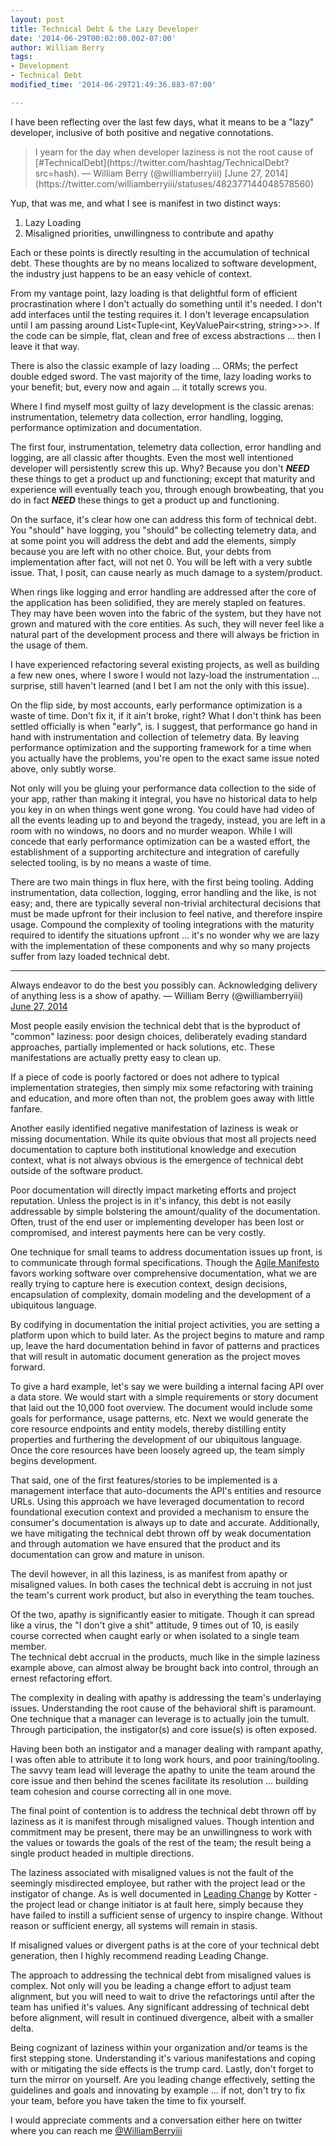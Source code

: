 ```yaml
---
layout: post
title: Technical Debt & the Lazy Developer
date: '2014-06-29T00:02:00.002-07:00'
author: William Berry
tags:
- Development
- Technical Debt
modified_time: '2014-06-29T21:49:36.883-07:00'

---
```


I have been reflecting over the last few days, what it means to be a "lazy" 
developer, inclusive of both positive and negative connotations. 

<blockquote class="twitter-tweet" lang="en">I yearn for the day when developer 
laziness is not the root cause of 
[#TechnicalDebt](https://twitter.com/hashtag/TechnicalDebt?src=hash). 
— William Berry (@williamberryiii) [June 27, 
2014](https://twitter.com/williamberryiii/statuses/482377144048578560)</blockquote> 
<script async="" charset="utf-8" src="//platform.twitter.com/widgets.js"></script>

Yup, that was me, and what I 
see is manifest in two distinct ways: 
1. Lazy Loading 
1. Misaligned priorities, unwillingness to contribute and apathy 

Each or these points is directly resulting in 
the accumulation of technical debt.  These thoughts are by no means localized 
to software development, the industry just happens to be an easy vehicle of 
context. 

From my vantage point, lazy loading is that delightful form of efficient 
procrastination where I don't actually do something until it's needed.  I 
don't add interfaces until the testing requires it.  I don't leverage 
encapsulation until I am passing around List&lt;Tuple&lt;int, 
KeyValuePair&lt;string, string&gt;&gt;&gt;.  If the code can be simple, flat, 
clean and free of excess abstractions ... then I leave it that way. 

There is also the classic example of lazy loading ... ORMs; the perfect double 
edged sword.  The vast majority of the time, lazy loading works to your 
benefit; but, every now and again ... it totally screws you. 

Where I find myself most guilty of lazy development is the classic arenas: 
instrumentation, telemetry data collection, error handling, logging, 
performance optimization and documentation. 

The first four, instrumentation, telemetry data collection, error handling and 
logging, are all classic after thoughts.  Even the most well intentioned 
developer will persistently screw this up.  Why? Because you don't ***NEED*** 
these things to get a product up and functioning; except that maturity and 
experience will eventually teach you, through enough browbeating, that you do 
in fact ***NEED*** these things to get a product up and functioning. 

On the surface, it's clear how one can address this form of technical debt.  
You "should" have logging, you "should" be collecting telemetry data, and at 
some point you will address the debt and add the elements, simply because you 
are left with no other choice.  But, your debts from implementation after 
fact, will not net 0.  You will be left with a very subtle issue.  That, I 
posit, can cause nearly as much damage to a system/product. 

When rings like logging and error handling are addressed after the core of the 
application has been solidified, they are merely stapled on features.  They 
may have been woven into the fabric of the system, but they have not grown and 
matured with the core entities.  As such, they will never feel like a natural 
part of the development process and there will always be friction in the usage 
of them. 

I have experienced refactoring several existing projects, as well as building 
a few new ones, where I swore I would not lazy-load the instrumentation ... 
surprise, still haven't learned (and I bet I am not the only with this 
issue).

On the flip side, by most accounts, early performance optimization is a waste 
of time.  Don't fix it, if it ain't broke, right?  What I don't think has been 
settled officially is when "early", is.  I suggest, that performance go hand 
in hand with instrumentation and collection of telemetry data.  By leaving 
performance optimization and the supporting framework for a time when you 
actually have the problems, you're open to the exact same issue noted above, 
only subtly worse. 

Not only will you be gluing your performance data collection to the side of 
your app, rather than making it integral, you have no historical data to help 
you key in on when things went gone wrong.  You could have had video of all 
the events leading up to and beyond the tragedy, instead, you are left in a 
room with no windows, no doors and no murder weapon.  While I will concede 
that early performance optimization can be a wasted effort, the establishment 
of a supporting architecture and integration of carefully selected tooling, is 
by no means a waste of time. 

There are two main things in flux here, with the first being tooling.  Adding 
instrumentation, data collection, logging, error handling and the like, is not 
easy; and, there are typically several non-trivial architectural decisions 
that must be made upfront for their inclusion to feel native, and therefore 
inspire usage.  Compound the complexity of tooling integrations with the 
maturity required to identify the situations upfront ... it's no wonder why we 
are lazy with the implementation of these components and why so many projects 
suffer from lazy loaded technical debt. 

***
Always endeavor to do the 
best you possibly can. Acknowledging delivery of anything less is a show of 
apathy. 
— William Berry (@williamberryiii) [June 27, 2014](https://twitter.com/williamberryiii/statuses/482414563217113088)
 
Most people easily envision the technical debt that is the byproduct of 
"common" laziness: poor design choices, deliberately evading standard 
approaches, partially implemented or hack solutions, etc.  These 
manifestations are actually pretty easy to clean up. 

If a piece of code is poorly factored or does not adhere to typical 
implementation strategies, then simply mix some refactoring with training and 
education, and more often than not, the problem goes away with little fanfare. 

Another easily identified negative manifestation of laziness is weak or 
missing documentation.  While its quite obvious that most all projects need 
documentation to capture both institutional knowledge and execution context, 
what is not always obvious is the emergence of technical debt outside of the 
software product. 

Poor documentation will directly impact marketing efforts and project 
reputation.  Unless the project is in it's infancy, this debt is not easily 
addressable by simple bolstering the amount/quality of the documentation.  
Often, trust of the end user or implementing developer has been lost or 
compromised, and interest payments here can be very costly. 

One technique for small teams to address documentation issues up front, is to 
communicate through formal specifications.  Though the [Agile Manifesto](http://agilemanifesto.org/) 
favors working software over 
comprehensive documentation, what we are really trying to capture here is 
execution context, design decisions, encapsulation of complexity, domain 
modeling and the development of a ubiquitous language. 

By codifying in documentation the initial project activities, you are setting 
a platform upon which to build later.  As the project begins to mature and 
ramp up, leave the hard documentation behind in favor of patterns and 
practices that will result in automatic document generation as the project 
moves forward. 

To give a hard example, let's say we were building a internal facing API over 
a data store.  We would start with a simple requirements or story document 
that laid out the 10,000 foot overview.  The document would include some goals 
for performance, usage patterns, etc.  Next we would generate the core 
resource endpoints and entity models, thereby distilling entity properties and 
furthering the development of our ubiquitous language.  Once the core 
resources have been loosely agreed up, the team simply begins development. 

That said, one of the first features/stories to be implemented is a management 
interface that auto-documents the API's entities and resource URLs.  Using 
this approach we have leveraged documentation to record foundational execution 
context and provided a mechanism to ensure the consumer's documentation is 
always up to date and accurate.  Additionally, we have mitigating the 
technical debt thrown off by weak documentation and through automation we have 
ensured that the product and its documentation can grow and mature in unison. 

The devil however, in all this laziness, is as manifest from apathy or 
misaligned values.  In both cases the technical debt is accruing in not just 
the team's current work product, but also in everything the team touches. 

Of the two, apathy is significantly easier to mitigate.  Though it can spread 
like a virus, the "I don't give a shit" attitude, 9 times out of 10, is easily 
course corrected when caught early or when isolated to a single team member.  
The technical debt accrual in the products, much like in the simple laziness 
example above, can almost alway be brought back into control, through an 
ernest refactoring effort. 

The complexity in dealing with apathy is addressing the team's underlaying 
issues.  Understanding the root cause of the behavioral shift is paramount.  
One technique that a manager can leverage is to actually join the tumult.  
Through participation, the instigator(s) and core issue(s) is often exposed. 

Having been both an instigator and a manager dealing with rampant apathy, I 
was often able to attribute it to long work hours, and poor training/tooling.  
The savvy team lead will leverage the apathy to unite the team around the core 
issue and then behind the scenes facilitate its resolution ... building team 
cohesion and course correcting all in one move. 

The final point of contention is to address the technical debt thrown off by 
laziness as it is manifest through misaligned values.  Though intention and 
commitment may be present, there may be an unwillingness to work with the 
values or towards the goals of the rest of the team; the result being a single 
product headed in multiple directions. 

The laziness associated with misaligned values is not the fault of the 
seemingly misdirected employee, but rather with the project lead or the 
instigator of change.  As is well documented in [Leading Change](http://www.amazon.com/Leading-Change-With-Preface-Author/dp/1422186431/ref=sr_1_1?ie=UTF8&amp;qid=1404005602&amp;sr=8-1&amp;keywords=leading+change+kotter) 
by Kotter - the project lead or change initiator is at fault here, simply 
because they have failed to instill a sufficient sense of urgency to inspire 
change.  Without reason or sufficient energy, all systems will remain in 
stasis. 

If misaligned values or divergent paths is at the core of your technical debt 
generation, then I highly recommend reading Leading Change. 

The approach to addressing the technical debt from misaligned values is 
complex.  Not only will you be leading a change effort to adjust team 
alignment, but you will need to wait to drive the refactorings until after the 
team has unified it's values.  Any significant addressing of technical debt 
before alignment, will result in continued divergence, albeit with a smaller 
delta. 

Being cognizant of laziness within your 
organization and/or teams is the first stepping stone.  Understanding it's 
various manifestations and coping with or mitigating the side effects is the 
trump card.  Lastly, don't forget to turn the mirror on yourself.  Are you 
leading change effectively, setting the guidelines and goals and innovating by 
example ... if not, don't try to fix your team, before you have taken the time 
to fix yourself. 

I would appreciate comments and a conversation either here on twitter where 
you can reach me [@WilliamBerryiii](https://twitter.com/williamberryiii) 